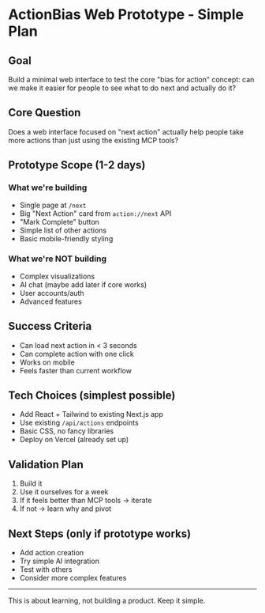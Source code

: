 # ActionBias Web Prototype - Simple Plan

## Goal
Build a minimal web interface to test the core "bias for action" concept: can we make it easier for people to see what to do next and actually do it?

## Core Question
Does a web interface focused on "next action" actually help people take more actions than just using the existing MCP tools?

## Prototype Scope (1-2 days)

### What we're building
- Single page at `/next`
- Big "Next Action" card from `action://next` API
- "Mark Complete" button
- Simple list of other actions
- Basic mobile-friendly styling

### What we're NOT building
- Complex visualizations
- AI chat (maybe add later if core works)
- User accounts/auth
- Advanced features

## Success Criteria
- Can load next action in < 3 seconds
- Can complete action with one click
- Works on mobile
- Feels faster than current workflow

## Tech Choices (simplest possible)
- Add React + Tailwind to existing Next.js app
- Use existing `/api/actions` endpoints
- Basic CSS, no fancy libraries
- Deploy on Vercel (already set up)

## Validation Plan
1. Build it
2. Use it ourselves for a week
3. If it feels better than MCP tools → iterate
4. If not → learn why and pivot

## Next Steps (only if prototype works)
- Add action creation
- Try simple AI integration
- Test with others
- Consider more complex features

---

This is about learning, not building a product. Keep it simple.